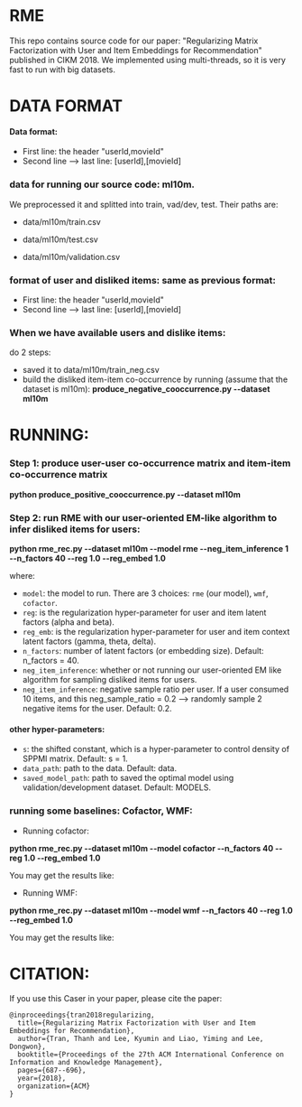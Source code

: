 # RME

This repo contains source code for our paper: "Regularizing Matrix Factorization with User and Item Embeddings for Recommendation" published in CIKM 2018. We implemented using multi-threads, so it is very fast to run with big datasets.

# DATA FORMAT 


#### Data format:
- First line: the header "userId,movieId"
- Second line --> last line: [userId],[movieId]

### data for running our source code: ml10m.
We preprocessed it and splitted into train, vad/dev, test. Their paths are:

- data/ml10m/train.csv

- data/ml10m/test.csv

- data/ml10m/validation.csv

### format of user and disliked items: same as previous format: 
- First line: the header "userId,movieId"
- Second line --> last line: [userId],[movieId]

### When we have available users and dislike items:
do 2 steps:
- saved it to data/ml10m/train_neg.csv
- build the disliked item-item co-occurrence by running (assume that the dataset is ml10m):
**produce_negative_cooccurrence.py --dataset ml10m**


# RUNNING:
### Step 1: produce user-user co-occurrence matrix and item-item co-occurrence matrix
**python produce_positive_cooccurrence.py --dataset ml10m**

### Step 2: run RME with our user-oriented EM-like algorithm to infer disliked items for users:
**python rme_rec.py --dataset ml10m --model rme --neg_item_inference 1 --n_factors 40 --reg 1.0 --reg_embed 1.0**

where:
- <code>model</code>: the model to run. There are 3 choices: <code>rme</code> (our model), <code>wmf</code>, <code>cofactor</code>.
- <code>reg</code>: is the regularization hyper-parameter for user and item latent factors (alpha and beta).
- <code>reg_emb</code>: is the regularization hyper-parameter for user and item context latent factors (gamma, theta, delta).
- <code>n_factors</code>: number of latent factors (or embedding size). Default: n_factors = 40.
- <code>neg_item_inference</code>: whether or not running our user-oriented EM like algorithm for sampling disliked items for users.
- <code>neg_item_inference</code>: negative sample ratio per user. If a user consumed 10 items, and this neg_sample_ratio = 0.2 --> randomly sample 2 negative items for the user. Default: 0.2.

#### other hyper-parameters:
- <code>s</code>: the shifted constant, which is a hyper-parameter to control density of SPPMI matrix. Default: s = 1.
- <code>data_path</code>: path to the data. Default: data.
- <code>saved_model_path</code>: path to saved the optimal model using validation/development dataset. Default: MODELS.

### running some baselines: Cofactor, WMF:
- Running cofactor:

**python rme_rec.py --dataset ml10m --model cofactor --n_factors 40 --reg 1.0 --reg_embed 1.0**

You may get the results like:

- Running WMF:

**python rme_rec.py --dataset ml10m --model wmf --n_factors 40 --reg 1.0 --reg_embed 1.0**

You may get the results like:




# CITATION:

If you use this Caser in your paper, please cite the paper:

```
@inproceedings{tran2018regularizing,
  title={Regularizing Matrix Factorization with User and Item Embeddings for Recommendation},
  author={Tran, Thanh and Lee, Kyumin and Liao, Yiming and Lee, Dongwon},
  booktitle={Proceedings of the 27th ACM International Conference on Information and Knowledge Management},
  pages={687--696},
  year={2018},
  organization={ACM}
}
```



